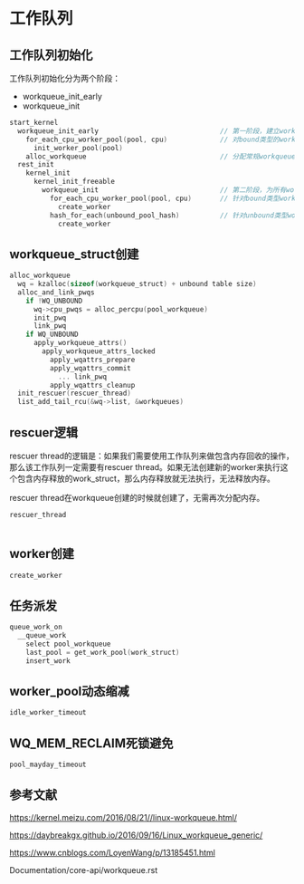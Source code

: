 # 工作队列

## 工作队列初始化

工作队列初始化分为两个阶段：

- workqueue_init_early
- workqueue_init

```c
start_kernel
  workqueue_init_early                              // 第一阶段，建立workerqueue基础设施
    for_each_cpu_worker_pool(pool, cpu)             // 对bound类型的worker_pool进行初始化，unbound类型的在alloc_workqueue() -> alloc_and_link_pwqs()中
      init_worker_pool(pool)
    alloc_workqueue                                 // 分配常规workqueue
  rest_init
    kernel_init
      kernel_init_freeable
        workqueue_init                              // 第二阶段，为所有worker_pool创建worker
          for_each_cpu_worker_pool(pool, cpu)       // 针对bound类型worker_pool
            create_worker
          hash_for_each(unbound_pool_hash)          // 针对unbound类型worker_pool
            create_worker
```

## workqueue_struct创建

```c
alloc_workqueue
  wq = kzalloc(sizeof(workqueue_struct) + unbound table size)                 // workqueue_struct尾部是一个关于WQ_UNBOUND的零长数组，WQ_BOUND类型有percpu变量
  alloc_and_link_pwqs
    if !WQ_UNBOUND
      wq->cpu_pwqs = alloc_percpu(pool_workqueue)                             // bound workqueue，分配percpu的pool_workqueue
      init_pwq                                                                // 关联pool_workqueue和percpu的worker_pool
      link_pwq                                                                // 关联pool_workqueue和workqueue_struct
    if WQ_UNBOUND
      apply_workqueue_attrs()                                                 // unbound workqueue，分配pernuma的worker_pool
        apply_workqueue_attrs_locked
          apply_wqattrs_prepare                                               // 分配pernuma的pool_workqueue，并关联合适的worker_pool
          apply_wqattrs_commit                                                // 关联pool_workqueue和workqueue_struct
            ... link_pwq
          apply_wqattrs_cleanup
  init_rescuer(rescuer_thread)                                                // 与workqueue_struct同名的kthread worker，用于处理内存死锁
  list_add_tail_rcu(&wq->list, &workqueues)                                   // 每个workqueue_struct都串联到全局链表workqueues上
```

## rescuer逻辑

rescuer thread的逻辑是：如果我们需要使用工作队列来做包含内存回收的操作，那么该工作队列一定需要有rescuer thread。如果无法创建新的worker来执行这个包含内存释放的work_struct，那么内存释放就无法执行，无法释放内存。

rescuer thread在workqueue创建的时候就创建了，无需再次分配内存。

```c
rescuer_thread
  
```

## worker创建

```c
create_worker
```

## 任务派发

```c
queue_work_on
  __queue_work
    select pool_workqueue
    last_pool = get_work_pool(work_struct)                                    // 优先选取work_struct上次运行的worker_pool，初衷是避免重入
    insert_work
```

## worker_pool动态缩减

```c
idle_worker_timeout
```

## WQ_MEM_RECLAIM死锁避免

```c
pool_mayday_timeout
```



## 参考文献

https://kernel.meizu.com/2016/08/21//linux-workqueue.html/

https://daybreakgx.github.io/2016/09/16/Linux_workqueue_generic/

https://www.cnblogs.com/LoyenWang/p/13185451.html

Documentation/core-api/workqueue.rst
